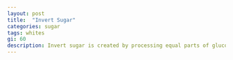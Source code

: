```yaml
---
layout: post
title:  "Invert Sugar"
categories: sugar
tags: whites
gi: 60
description: Invert sugar is created by processing equal parts of glucose and fructose. The end result is a liquid that does not crystalize as easily as sucrose with the results being a smoother textured baked good. It adds to the shelf-life and has not nutritional value.
---
```


